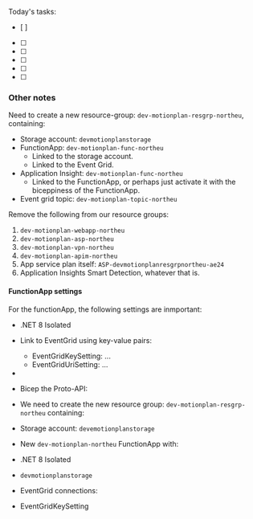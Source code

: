 Today's tasks:
- [ ] 
- [ ] 
- [ ] 
- [ ] 
- [ ] 
- [ ]  

### Other notes
Need to create a new resource-group: `dev-motionplan-resgrp-northeu`, containing:
- Storage account: `devmotionplanstorage`
- FunctionApp: `dev-motionplan-func-northeu`
    - Linked to the storage account.
    - Linked to the Event Grid.
- Application Insight: `dev-motionplan-func-northeu`
    - Linked to the FunctionApp, or perhaps just activate it with the biceppiness of the FunctionApp.
- Event grid topic: `dev-motionplan-topic-northeu`

Remove the following from our resource groups:
1. `dev-motionplan-webapp-northeu`
2. `dev-motionplan-asp-northeu`
3. `dev-motionplan-vpn-northeu` 
4. `dev-motionplan-apim-northeu`
5. App service plan itself: `ASP-devmotionplanresgrpnortheu-ae24`
6. Application Insights Smart Detection, whatever that is.


#### FunctionApp settings
For the functionApp, the following settings are inmportant:
- .NET 8 Isolated
- Link to EventGrid using key-value pairs:
    - EventGridKeySetting: ...
    - EventGridUriSetting: ...
- 




- Bicep the Proto-API:

- We need to create the new resource group: `dev-motionplan-resgrp-northeu` containing:

- Storage account: `devemotionplanstorage`

- New `dev-motionplan-northeu` FunctionApp with:

- .NET 8 Isolated
- `devmotionplanstorage`
- EventGrid connections:

- EventGridKeySetting
